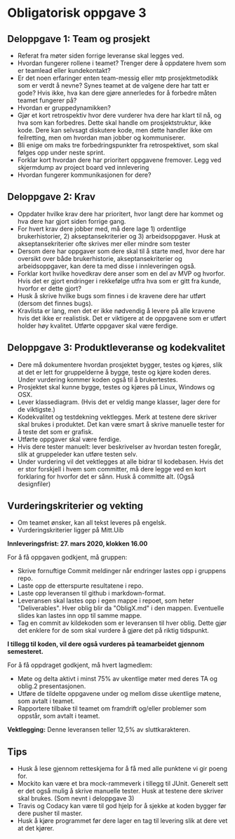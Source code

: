 # Obligatorisk oppgave 3

## Deloppgave 1: Team og prosjekt

* Referat fra møter siden forrige leveranse skal legges ved.
* Hvordan fungerer rollene i teamet? Trenger dere å oppdatere hvem som er teamlead eller kundekontakt?
* Er det noen erfaringer enten team-messig eller mtp prosjektmetodikk som er verdt å nevne? Synes teamet
at de valgene dere har tatt er gode? Hvis ikke, hva kan dere gjøre annerledes for å forbedre måten teamet
fungerer på?
* Hvordan er gruppedynamikken?
* Gjør et kort retrospektiv hvor dere vurderer hva dere har klart til nå, og hva som kan forbedres. Dette skal
handle om prosjektstruktur, ikke kode. Dere kan selvsagt diskutere kode, men dette handler ikke om
feilretting, men om hvordan man jobber og kommuniserer.
* Bli enige om maks tre forbedringspunkter fra retrospektivet, som skal følges opp under neste sprint.
* Forklar kort hvordan dere har prioritert oppgavene fremover. Legg ved skjermdump av project board ved innlevering
* Hvordan fungerer kommunikasjonen for dere?


## Deloppgave 2: Krav

* Oppdater hvilke krav dere har prioritert, hvor langt dere har kommet og hva dere har gjort siden forrige
gang. 
* For hvert krav dere jobber med, må dere lage 1) ordentlige brukerhistorier, 2) akseptansekriterier og 3) arbeidsoppgaver. Husk at akseptansekriterier ofte skrives mer eller mindre som tester
* Dersom dere har oppgaver som dere skal til å starte med, hvor dere har oversikt over både brukerhistorie, akseptansekriterier og arbeidsoppgaver, kan dere ta med disse i innleveringen også.
* Forklar kort hvilke hovedkrav dere anser som en del av MVP og hvorfor. Hvis det er gjort endringer i rekkefølge utfra hva som er gitt fra kunde, hvorfor er dette gjort?
* Husk å skrive hvilke bugs som finnes i de kravene dere har utført (dersom det finnes bugs). 
* Kravlista er lang, men det er ikke nødvendig å levere på alle kravene hvis det ikke er realistisk. Det er
viktigere at de oppgavene som er utført holder høy kvalitet. Utførte oppgaver skal være ferdige.


## Deloppgave 3: Produktleveranse og kodekvalitet

* Dere må dokumentere hvordan prosjektet bygger, testes og kjøres, slik at det er lett for gruppelderne å bygge, teste og kjøre koden deres. Under vurdering kommer koden også til å brukertestes.
* Prosjektet skal kunne bygge, testes og kjøres på Linux, Windows og OSX.
* Lever klassediagram. (Hvis det er veldig mange klasser, lager dere for de viktigste.)
* Kodekvalitet og testdekning vektlegges. Merk at testene dere skriver skal brukes i produktet. Det kan være smart å skrive manuelle tester for å teste det som er grafisk. 
* Utførte oppgaver skal være ferdige.
* Hvis dere tester manuelt: lever beskrivelser av hvordan testen foregår, slik at gruppeleder kan utføre testen selv.
* Under vurdering vil det vektlegges at alle bidrar til kodebasen. Hvis det er stor forskjell i hvem som
committer, må dere legge ved en kort forklaring for hvorfor det er sånn. Husk å committe alt. (Også
designfiler)


## Vurderingskriterier og vekting

* Om teamet ønsker, kan all tekst leveres på engelsk.
* Vurderingskriterier ligger på Mitt.Uib

**Innleveringsfrist: 27. mars 2020, klokken 16.00**

For å få oppgaven godkjent, må gruppen:
* Skrive fornuftige Commit meldinger når endringer lastes opp i gruppens repo.
* Laste opp de etterspurte resultatene i repo.
* Laste opp leveransen til github i markdown-format.
* Leveransen skal lastes opp i egen mappe i repoet, som heter "Deliverables". Hver oblig blir da "ObligX.md"
i den mappen. Eventuelle slides kan lastes inn opp til samme mappe.
* Tag en commit av kildekoden som er leveransen til hver oblig. Dette gjør det enklere for de som skal vurdere å gjøre det på riktig tidspunkt.

**I tillegg til koden, vil dere også vurderes på teamarbeidet gjennom semesteret.**

For å få oppdraget godkjent, må hvert lagmedlem:
* Møte og delta aktivt i minst 75% av ukentlige møter med deres TA og oblig.2 presentasjonen.
* Utføre de tildelte oppgavene under og mellom disse ukentlige møtene, som avtalt i teamet.
* Rapportere tilbake til teamet om framdrift og/eller problemer som oppstår, som avtalt i teamet.

**Vektlegging:** Denne leveransen teller 12,5% av sluttkarakteren.

## Tips
* Husk å lese gjennom retteskjema for å få med alle punktene vi gir poeng for. 
* Mockito kan være et bra mock-rammeverk i tillegg til JUnit. Generelt sett er det også mulig å skrive manuelle
tester. Husk at testene dere skriver skal brukes. (Som nevnt i deloppgave 3)
* Travis og Codacy kan være til god hjelp for å sjekke at koden bygger før dere pusher til master.
* Husk å kjøre programmet før dere lager en tag til levering slik at dere vet at det kjører. 
